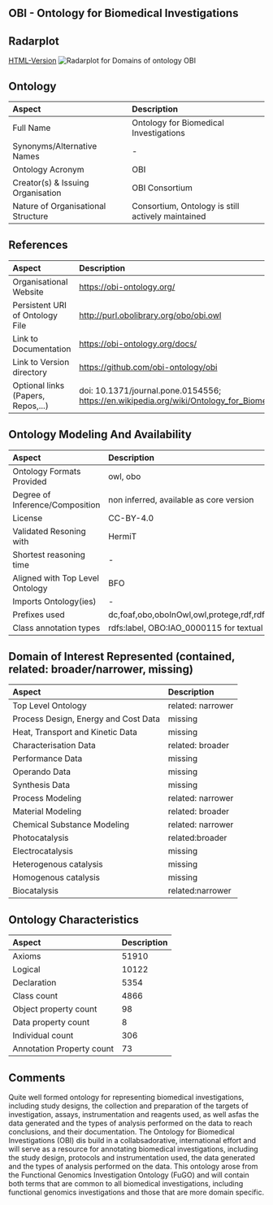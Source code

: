 ## OBI - Ontology for Biomedical Investigations


 ## Radarplot 

 [HTML-Version](../radarplots/Radarplot_OBI.html) ![Radarplot for Domains of ontology OBI](../radarplots/Radarplot_OBI.svg) 
## Ontology

|Aspect |Description| 
 |:---|:---|
| Full Name | Ontology for Biomedical Investigations |
| Synonyms/Alternative Names | - |
| Ontology Acronym | OBI |
| Creator(s) & Issuing Organisation | OBI Consortium |
| Nature of Organisational Structure | Consortium, Ontology is still actively maintained |

## References

|Aspect |Description| 
 |:---|:---|
| Organisational Website | https://obi-ontology.org/ |
| Persistent URI of Ontology File | http://purl.obolibrary.org/obo/obi.owl |
| Link to Documentation | https://obi-ontology.org/docs/ |
| Link to Version directory | https://github.com/obi-ontology/obi |
| Optional links (Papers, Repos,...) | doi: 10.1371/journal.pone.0154556; https://en.wikipedia.org/wiki/Ontology_for_Biomedical_Investigations |

## Ontology Modeling And Availability

|Aspect |Description| 
 |:---|:---|
| Ontology Formats Provided | owl, obo |
| Degree of Inference/Composition | non inferred, available as core version |
| License | CC-BY-4.0 |
| Validated Resoning with | HermiT |
| Shortest reasoning time | - |
| Aligned with Top Level Ontology | BFO |
| Imports Ontology(ies) | - |
| Prefixes used | dc,foaf,obo,oboInOwl,owl,protege,rdf,rdfs,terms,xml |
| Class annotation types | rdfs:label, OBO:IAO_0000115 for textual definitions |

## Domain of Interest Represented (contained, related: broader/narrower, missing)

|Aspect |Description| 
 |:---|:---|
| Top Level Ontology | related: narrower |
| Process Design, Energy and Cost Data | missing |
| Heat, Transport and Kinetic Data | missing |
| Characterisation Data | related: broader |
| Performance Data | missing |
| Operando Data | missing |
| Synthesis Data | missing |
| Process Modeling | related: narrower |
| Material Modeling | related: broader |
| Chemical Substance Modeling | related: narrower |
| Photocatalysis | related:broader |
| Electrocatalysis | missing |
| Heterogenous catalysis | missing |
| Homogenous catalysis | missing |
| Biocatalysis | related:narrower |

## Ontology Characteristics

|Aspect |Description| 
 |:---|:---|
| Axioms | 51910 |
| Logical | 10122 |
| Declaration | 5354 |
| Class count | 4866 |
| Object property count | 98 |
| Data property count | 8 |
| Individual count | 306 |
| Annotation Property count | 73 |

## Comments

Quite well formed ontology for representing biomedical investigations, including study designs, the collection and preparation of the targets of investigation, assays, instrumentation and reagents used, as well asfas the data generated and the types of analysis performed on the data to reach conclusions, and their documentation.
The Ontology for Biomedical Investigations (OBI) dis build in a collabsadorative, international effort and will serve as a resource for annotating biomedical investigations, including the study design, protocols and instrumentation used, the data generated and the types of analysis performed on the data. This ontology arose from the Functional Genomics Investigation Ontology (FuGO) and will contain both terms that are common to all biomedical investigations, including functional genomics investigations and those that are more domain specific.
